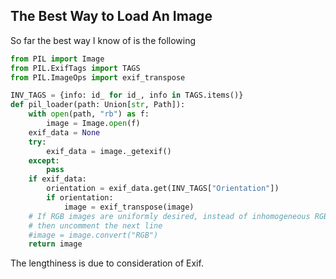 ## The Best Way to Load An Image
So far the best way I know of is the following

```python
from PIL import Image
from PIL.ExifTags import TAGS
from PIL.ImageOps import exif_transpose

INV_TAGS = {info: id_ for id_, info in TAGS.items()}
def pil_loader(path: Union[str, Path]):
    with open(path, "rb") as f:
        image = Image.open(f)
	exif_data = None
	try:
	    exif_data = image._getexif()
	except:
	    pass
	if exif_data:
	    orientation = exif_data.get(INV_TAGS["Orientation"])
	    if orientation:
	        image = exif_transpose(image)
	# If RGB images are uniformly desired, instead of inhomogeneous RGBA, gray-scale images
	# then uncomment the next line
	#image = image.convert("RGB")
	return image
```

The lengthiness is due to consideration of Exif.

